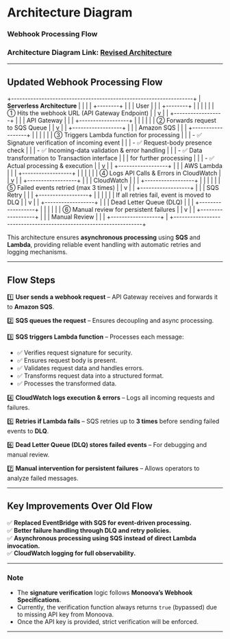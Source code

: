 # Architecture Diagram

### **Webhook Processing Flow**

### **Architecture Diagram Link:** [Revised Architecture](https://drive.google.com/file/d/1mezdJDIqNWqGmlPElZxWObJAv0nC7tzf/view?usp=sharing)

---

## **Updated Webhook Processing Flow**

+------------------------------------------------------------------+
|                    **Serverless Architecture**                   |
|                                                                  |
|   +--------+                                                     |
|   |  User  |                                                     |
|   +--------+                                                     |
|        |                                                         |
|        |  ① Hits the webhook URL (API Gateway Endpoint)         |
|        v                                                         |
|   +------------------+                                           |
|   |  API Gateway    |                                            |
|   +------------------+                                           |
|        |                                                         |
|        |  ② Forwards request to SQS Queue                        |
|        v                                                         |
|   +------------------+                                           |
|   |   Amazon SQS    |                                            |
|   +------------------+                                           |
|        |                                                         |
|        |  ③ Triggers Lambda function for processing             |
|        |     - ✅ Signature verification of incoming event       |
|        |     - ✅ Request-body presence check                    |
|        |     - ✅ Incoming-data validation & error handling      |
|        |     - ✅ Data transformation to Transaction interface   |
|        |          for further processing                         |
|        |     - ✅ Actual processing & execution                  |
|        v                                                         |
|   +------------------+                                           |
|   |   AWS Lambda    |                                            |
|   +------------------+                                           |
|        |                                                         |
|        |  ④ Logs API Calls & Errors in CloudWatch               |
|        v                                                         |
|   +------------------+                                           |
|   |   CloudWatch    |                                            |
|   +------------------+                                           |
|        |                                                         |
|        |  ⑤ Failed events retried (max 3 times)                  |
|        v                                                         |
|   +------------------+                                           |
|   |    SQS Retry    |                                            |
|   +------------------+                                           |
|        |                                                         |
|        |  If all retries fail, event is moved to DLQ             |
|        v                                                         |
|   +------------------+                                           |
|   |  Dead Letter Queue (DLQ)  |                                   |
|   +------------------+                                           |
|        |                                                         |
|        |  ⑥ Manual review for persistent failures                |
|        v                                                         |
|   +------------------+                                           |
|   |   Manual Review  |                                           |
|   +------------------+                                           |
+------------------------------------------------------------------+

This architecture ensures **asynchronous processing** using **SQS** and **Lambda**, providing reliable event handling with automatic retries and logging mechanisms.

---

## **Flow Steps**  

1️⃣ **User sends a webhook request** – API Gateway receives and forwards it to **Amazon SQS**.  

2️⃣ **SQS queues the request** – Ensures decoupling and async processing.  

3️⃣ **SQS triggers Lambda function** – Processes each message:
   - ✅ Verifies request signature for security.  
   - ✅ Ensures request body is present.  
   - ✅ Validates request data and handles errors.  
   - ✅ Transforms request data into a structured format.  
   - ✅ Processes the transformed data.  

4️⃣ **CloudWatch logs execution & errors** – Logs all incoming requests and failures.  

5️⃣ **Retries if Lambda fails** – SQS retries up to **3 times** before sending failed events to **DLQ**.  

6️⃣ **Dead Letter Queue (DLQ) stores failed events** – For debugging and manual review.  

7️⃣ **Manual intervention for persistent failures** – Allows operators to analyze failed messages.

---

## **Key Improvements Over Old Flow**
✅ **Replaced EventBridge with SQS for event-driven processing.**  
✅ **Better failure handling through DLQ and retry policies.**  
✅ **Asynchronous processing using SQS instead of direct Lambda invocation.**  
✅ **CloudWatch logging for full observability.**  

---

### **Note**  
- The **signature verification** logic follows **Monoova’s Webhook Specifications**.  
- Currently, the verification function always returns `true` (bypassed) due to missing API key from Monoova.  
- Once the API key is provided, strict verification will be enforced.  

---

